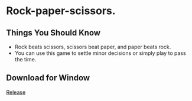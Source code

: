 # Rock-paper-scissors.

## Things You Should Know
- Rock beats scissors, scissors beat paper, and paper beats rock.
- You can use this game to settle minor decisions or simply play to pass the time.

## Download for Window
[Release](https://github.com/this-is-duykhanh/Rock-paper-scissors/releases/latest)

